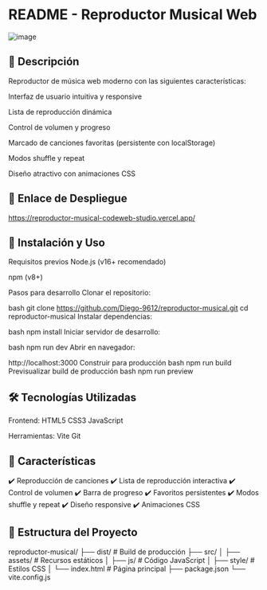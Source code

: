 # README - Reproductor Musical Web
![image](https://github.com/user-attachments/assets/941db8ae-2c24-4a53-b9de-e4084367729f)


## 🎵 Descripción
Reproductor de música web moderno con las siguientes características:

Interfaz de usuario intuitiva y responsive

Lista de reproducción dinámica

Control de volumen y progreso

Marcado de canciones favoritas (persistente con localStorage)

Modos shuffle y repeat

Diseño atractivo con animaciones CSS

## 🔗 Enlace de Despliegue
https://reproductor-musical-codeweb-studio.vercel.app/

## 🚀 Instalación y Uso
Requisitos previos
Node.js (v16+ recomendado)

npm (v8+)

Pasos para desarrollo
Clonar el repositorio:

bash
git clone https://github.com/Diego-9612/reproductor-musical.git
cd reproductor-musical
Instalar dependencias:

bash
npm install
Iniciar servidor de desarrollo:

bash
npm run dev
Abrir en navegador:

http://localhost:3000
Construir para producción
bash
npm run build
Previsualizar build de producción
bash
npm run preview

## 🛠️ Tecnologías Utilizadas
Frontend:
HTML5
CSS3
JavaScript

Herramientas:
Vite
Git

## 🌟 Características
✔️ Reproducción de canciones
✔️ Lista de reproducción interactiva
✔️ Control de volumen
✔️ Barra de progreso
✔️ Favoritos persistentes
✔️ Modos shuffle y repeat
✔️ Diseño responsive
✔️ Animaciones CSS

## 📁 Estructura del Proyecto
reproductor-musical/
├── dist/                  # Build de producción
├── src/
│   ├── assets/            # Recursos estáticos
│   ├── js/                # Código JavaScript
│   ├── style/             # Estilos CSS
│   └── index.html         # Página principal
├── package.json
└── vite.config.js

